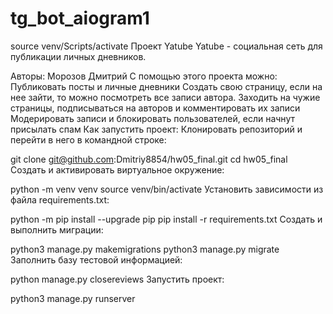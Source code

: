 # tg_bot_aiogram1
source venv/Scripts/activate
Проект Yatube
Yatube - социальная сеть для публикации личных дневников.

Авторы:
Морозов Дмитрий
С помощью этого проекта можно:
Публиковать посты и личные дневники
Создать свою страницу, если на нее зайти, то можно посмотреть все записи автора.
Заходить на чужие страницы, подписываться на авторов и комментировать их записи
Модерировать записи и блокировать пользователей, если начнут присылать спам
Как запустить проект:
Клонировать репозиторий и перейти в него в командной строке:

git clone git@github.com:Dmitriy8854/hw05_final.git
cd hw05_final
Cоздать и активировать виртуальное окружение:

python -m venv venv
source venv/bin/activate
Установить зависимости из файла requirements.txt:

python -m pip install --upgrade pip
pip install -r requirements.txt
Создать и выполнить миграции:

python3 manage.py makemigrations
python3 manage.py migrate
Заполнить базу тестовой информацией:

python manage.py closereviews
Запустить проект:

python3 manage.py runserver